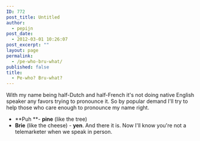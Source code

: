 ```yaml
---
ID: 772
post_title: Untitled
author:
  - pepijn
post_date:
  - 2012-03-01 10:26:07
post_excerpt: ""
layout: page
permalink:
  - /pe-who-bru-what/
published: false
title:
  - Pe-who? Bru-what?
---
```

With my name being half-Dutch and half-French it's not doing native English speaker any favors trying to pronounce it. So by popular demand I'll try to help those who care enough to pronounce my name right.  
* **Puh **- **pine** (like the tree)  
* **Brie** (like the cheese) - **yen**. And there it is. Now I'll know you're not a telemarketer when we speak in person.  